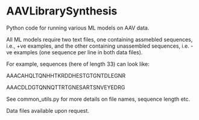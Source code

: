# AAVLibrarySynthesis
Python code for running various ML models on AAV data.

All ML models require two text files, one containing assmebled sequences, i.e., +ve examples, and the other containing unassembled sequences, i.e. -ve examples (one sequence per line in both data files). 

For example, sequences (here of length 33) can look like:

AAACAHQLTQNHHTKRDDHESTGTGNTDLEGNR

AAACDLDGTQNNQTTRTGNESARTSNVEYEDRG

See common_utils.py for more details on file names, sequence length etc.

Data files available upon request.


